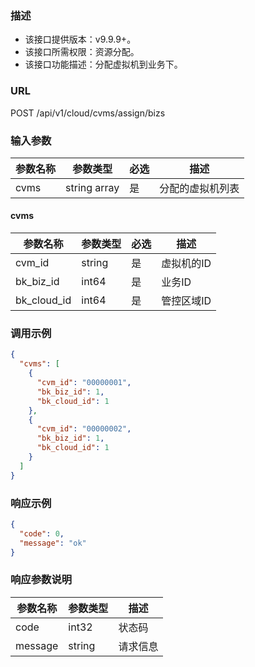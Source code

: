 ### 描述

- 该接口提供版本：v9.9.9+。
- 该接口所需权限：资源分配。
- 该接口功能描述：分配虚拟机到业务下。

### URL

POST /api/v1/cloud/cvms/assign/bizs

### 输入参数

| 参数名称      | 参数类型         | 必选  | 描述       |
|-----------|--------------|-----|----------|
| cvms   | string array | 是   | 分配的虚拟机列表 |

#### cvms
| 参数名称        | 参数类型   | 必选 | 描述      |
|-------------|--------|----|---------|
| cvm_id      | string | 是  | 虚拟机的ID  |
| bk_biz_id   | int64  | 是  | 业务ID    |
| bk_cloud_id | int64  | 是  | 管控区域ID  |

### 调用示例

```json
{
  "cvms": [
    {
      "cvm_id": "00000001",
      "bk_biz_id": 1,
      "bk_cloud_id": 1
    },
    {
      "cvm_id": "00000002",
      "bk_biz_id": 1,
      "bk_cloud_id": 1
    }
  ]
}
```

### 响应示例

```json
{
  "code": 0,
  "message": "ok"
}
```

### 响应参数说明

| 参数名称    | 参数类型   | 描述   |
|---------|--------|------|
| code    | int32  | 状态码  |
| message | string | 请求信息 |
